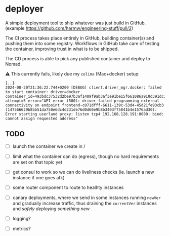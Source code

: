 # deployer

A simple deployment tool to ship whatever was just build in GitHub. (example https://github.com/harmw/engineering-stuff/pull/2)

The CI process takes place entirely in GitHub, building container(s) and pushing them into some registry.
Workflows in GitHub take care of testing the container, improving trust in what is to be shipped.

The CD process is able to pick any published container and deploy to Nomad.

:warning: This currently fails, likely due my `colima` (Mac+docker) setup:

```
[..]
2024-08-20T21:36:22.744+0200 [DEBUG] client.driver_mgr.docker: failed to start container: driver=docker container_id=493bdc37532d2be97b3af1409f9ab3af3e91be15f661086a910d391dc3fbe139 attempt=5 error="API error (500): driver failed programming external connectivity on endpoint frontend-c071dfff-6611-139c-53d4-45d21fe93cb3 (147566629b8bb51da750e6dc4d231de76d0d60e9b8b3403f75841b4e1576ad30): Error starting userland proxy: listen tcp4 192.168.128.191:8080: bind: cannot assign requested address"
```

## TODO

- [ ] launch the container we create in /
- [ ] limit what the container can do (egress), though no hard requirements are set on that topic yet
- [ ] get consul to work so we can do liveliness checks (ie. launch a new instance if one goes afk)
- [ ] some router component to route to healhty instances
- [ ] canary deployments, where we send in some instances running `newVer` and gradually increase traffic, thus draining the `currentVer` instances and _safely deploying something new_
- [ ] logging?
- [ ] metrics?

